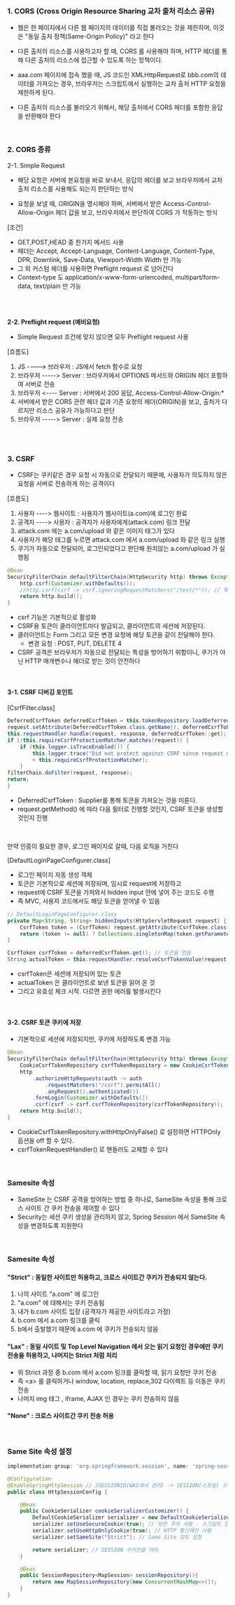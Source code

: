 
### 1. CORS (Cross Origin Resource Sharing 교차 출처 리소스 공유)

- 웹은 한 페이지에서 다른 웹 페이지의 데이터를 직접 불러오는 것을 제한하며, 이것은 "동일 출처 정책(Same-Origin Policy)"
라고 한다
- 다른 출처의 리소스를 사용하고자 할 때, CORS 를 사용해야 하며, HTTP 헤더를 통해 다른 출처의 리소스에 접근할 수 있도록 하는 정책이다.


- aaa.com 페이지에 접속 했을 때, JS 코드인 XMLHttpRequest로 bbb.com의 데이터를 가져오는 경우,
브라우저는 스크립트에서 실행하는 교차 출처 HTTP 요청을 제한하게 된다.
- 다른 출처의 리소스를 불러오기 위해서, 해당 출처에서 CORS 헤더를 포함한 응답을 반환해야 한다 

<br>

### 2. CORS 종류
2-1. Simple Request 
- 해당 요청은 서버에 본요청을 바로 보내서, 응답의 헤더를 보고 브라우저에서
교차 출처 리소스를 사용해도 되는지 판단하는 방식 

- 요청을 보낼 때, ORIGIN을 명시해야 하며, 서버에서 받은 Access-Control-Allow-Origin 헤더 값을 보고,
브라우저에서 판단하여 CORS 가 작동하는 방식 

[조건]
- GET,POST,HEAD 중 한가지 메서드 사용
- 헤더는 Accept, Accept-Language, Content-Language, Content-Type, DPR, Downlink, Save-Data, Viewport-Width Width 만 가능
- 그 외 커스텀 헤더를 사용하면 Preflight request 로 넘어간다
- Context-type 도 application/x-www-form-urlencoded, multipart/form-data, text/plain 만 가능 


<br>

<br>

**2-2. Preflight request (예비요청)**
- Simple Request 조건에 맞지 않으면 모두 Preflight request 사용

[흐름도]
1. JS ----> 브라우저 : JS에서 fetch 함수로 요청
2. 브라우저 -----> Server : 브라우저에서 OPTIONS 메서드와 ORIGIN 헤더 포함하여 서버로 전송
3. 브라우저 <---- Server : 서버에서 200 응답, Access-Control-Allow-Origin:*
4. 서버에서 받은 CORS 관련 헤더 값과 기존 요청의 헤더(ORIGIN)을 보고, 출처가 다르지만 리소스 공유가 가능하다고 판단
5. 브라우저 -----> Server : 실제 요청 전송


<br>
<br>


### 3. CSRF 
- CSRF는 쿠키같은 경우 요청 시 자동으로 전달되기 때문에, 사용자가 의도하지 않은 요청을 서버로 전송하게 하는 공격이다

[흐름도]
1. 사용자 ----> 웹사이트 : 사용자가 웹사이트(a.com)에 로그인 완료
2. 공격자 ----> 사용자 : 공격자가 사용자에게(attack.com) 링크 전달
3. attack.com 에는 a.com/upload 와 같은 이미지 태그가 있다
4. 사용자가 해당 태그를 누르면 attack.com 에서 a.com/upload 와 같은 링크 실행
5. 쿠기가 자동으로 전달되어, 로그인되었다고 판단해 원치않는 a.com/upload 가 실행됨

```java
@Bean
SecurityFilterChain defaultFilterChain(HttpSecurity http) throws Exception {
	http.csrf(Customizer.withDefaults());
	//http.csrf(csrf -> csrf.ignoringRequestMatchers("/test/*")); // 특정 url csrf 보호 제외 
	return http.build();
}
```
- csrf 기능은 기본적으로 활성화 
- CSRF용 토큰이 클라이언트마다 발급되고, 클라이언트의 세션에 저장된다.
- 클라이언트는 Form 그리고 모든 변경 요청에 해당 토큰을 같이 전달해야 한다.
  - 변경 요청 : POST, PUT, DELETE 4
- CSRF 공격은 브라우저가 자동으로 전달되는 특성을 방어하기 위함이니, 쿠기가 아닌 HTTP 매개변수나 헤더로 받는 것이 안전하다


<br>

#### 3-1. CSRF 디버깅 포인트

[CsrfFilter.class]
```java
DeferredCsrfToken deferredCsrfToken = this.tokenRepository.loadDeferredToken(request, response);
request.setAttribute(DeferredCsrfToken.class.getName(), deferredCsrfToken);
this.requestHandler.handle(request, response, deferredCsrfToken::get);
if (!this.requireCsrfProtectionMatcher.matches(request)) {
	if (this.logger.isTraceEnabled()) {
		this.logger.trace("Did not protect against CSRF since request did not match "
		+ this.requireCsrfProtectionMatcher);
	}
filterChain.doFilter(request, response);
return;
}
```
- DeferredCsrfToken : Supplier를 통해 토큰을 가져오는 것을 미룬다. 
- request.getMethod() 에 따라 다음 필터로 진행할 것인지, CSRF 토큰을 생성할 것인지 진행 
<br>

만약 인증이 필요한 경우, 로그인 페이지로 갈때, 다음 로직을 거친다

[DefaultLoginPageConfigurer.class]
- 로그인 페이지 자동 생성 객체 
- 토큰은 기본적으로 세션에 저장되며, 임시로 request에 저장하고
- request에 CSRF 토큰을 가져와서 hidden input 안에 넣어 주는 코드도 수행
- 즉 MVC, 사용자 코드에서도 해당 토큰을 얻어낼 수 있음 
```java
// DefaultLoginPageConfigurer.class
private Map<String, String> hiddenInputs(HttpServletRequest request) {
    CsrfToken token = (CsrfToken) request.getAttribute(CsrfToken.class.getName());
    return (token != null) ? Collections.singletonMap(token.getParameterName(), token.getToken()) : Collections.emptyMap();
}
```

```java
CsrfToken csrfToken = deferredCsrfToken.get(); // 토큰을 얻음 
String actualToken = this.requestHandler.resolveCsrfTokenValue(request, csrfToken); 
```
- csrfToken은 세션에 저장되어 있는 토큰 
- actualToken 은 클라이언트로 보낸 토큰을 읽어 온 것 
- 그리고 유효성 체크 시작. 다르면 권한 에러를 발생시킨다


<br>

#### 3-2. CSRF 토큰 쿠키에 저장 
- 기본적으로 세션에 저장되지만, 쿠키에 저장하도록 변경 가능 

```java
@Bean
SecurityFilterChain defaultFilterChain(HttpSecurity http) throws Exception {
	CookieCsrfTokenRepository csrfTokenRepository = new CookieCsrfTokenRepository();
	http
		.authorizeHttpRequests(auth -> auth
			.requestMatchers("/csrf").permitAll()
			.anyRequest().authenticated())
		.formLogin(Customizer.withDefaults())
		.csrf(csrf -> csrf.csrfTokenRepository(csrfTokenRepository));
	return http.build();
}
```
- CookieCsrfTokenRepository.withHttpOnlyFalse() 로 설정하면 HTTPOnly 옵션을 off 할 수 있다.
- csrfTokenRequestHandler() 로 핸들러도 교체할 수 있다

<br>

### Samesite 속성 

- SameSite 는 CSRF 공격을 방어하는 방법 중 하나로, SameSite 속성을 통해 크로스 사이트 간 쿠키 전송을 제어할 수 있다
- Security는 세션 쿠키 생성을 관리하지 않고, Spring Session 에서 SameSite 속성을 변경하도록 지원한다

<br>

### Samesite 속성

#### "Strict" : 동일한 사이트만 허용하고, 크로스 사이트간 쿠키가 전송되지 않는다.
1. 나의 사이트 "a.com" 에 로그인
2. "a.com" 에 대해서는 쿠키 전송됨
3. 내가 b.com 사이트 입장 (공격자가 제공한 사이트라고 가정)
4. b.com 에서 a.com 링크를 클릭
5. b에서 출발했기 때문에 a.com 에 쿠키가 전송되지 않음


#### "Lax" : 동일 사이트 및 Top Level Navigation 에서 오는 읽기 요청인 경우에만 쿠키 전송을 허용하고, 나머지는 Strict 처럼 처리

- 위 Strict 과정 중 b.com 에서  a.com 링크를 클릭할 때, 읽기 요청만 쿠키 전송
- 즉 \<a> 를 클릭하거나 window, location, replace,302 다이렉트 등 이동은 쿠키 전송
- 나머지 img 태그 , iframe, AJAX 인 경우는 쿠키 전송하지 않음 


#### "None" : 크로스 사이트간 쿠키 전송 허용
<br>

### Same Site 속성 설정 
```groovy
implementation group: 'org.springframework.session', name: 'spring-session-core', version: '3.2.1'
```
```java
@Configuration
@EnableSpringHttpSession // JSESSIONID(WAS에서 관리) -> SESSION(스프링) 으로 변경,
public class HttpSessionConfig {

	@Bean
	public CookieSerializer cookieSerializerCustomizer() {
		DefaultCookieSerializer serializer = new DefaultCookieSerializer();
		serializer.setUseSecureCookie(true); // 보안 쿠키 사용 - 스크립트 언어로 접근 불가
		serializer.setUseHttpOnlyCookie(true); // HTTP 통신에만 사용
		serializer.setSameSite("Strict"); // Same Site 강도 설정

		return serializer; // SESSION 쿠키만을 의미
	}

	@Bean
	public SessionRepository<MapSession> sessionRepository(){
		return new MapSessionRepository(new ConcurrentHashMap<>());
	}
}
```